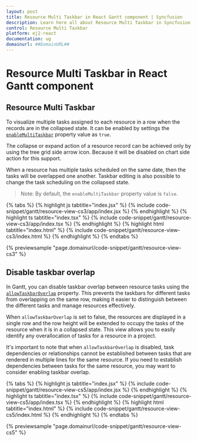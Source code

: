 ```yaml
---
layout: post
title: Resource Multi Taskbar in React Gantt component | Syncfusion
description: Learn here all about Resource Multi Taskbar in Syncfusion React Gantt component of Syncfusion Essential JS 2 and more.
control: Resource Multi Taskbar 
platform: ej2-react
documentation: ug
domainurl: ##DomainURL##
---
```


# Resource Multi Taskbar in React Gantt component

## Resource Multi Taskbar

To visualize multiple tasks assigned to each resource in a row when the records are in the collapsed state. It can be enabled by settings the [`enableMultiTaskbar`](https://ej2.syncfusion.com/react/documentation/api/gantt#enablemultitaskbar) property value as `true`.

The collapse or expand action of a resource record can be achieved only by using the tree grid side arrow icon. Because it will be disabled on chart side action for this support.

When a resource has multiple tasks scheduled on the same date, then the tasks will be overlapped one another. Taskbar editing is also possible to change the task scheduling on the collapsed state.

>Note: By default, the `enableMultiTaskbar` property value is `false`.

{% tabs %}
{% highlight js tabtitle="index.jsx" %}
{% include code-snippet/gantt/resource-view-cs3/app/index.jsx %}
{% endhighlight %}
{% highlight ts tabtitle="index.tsx" %}
{% include code-snippet/gantt/resource-view-cs3/app/index.tsx %}
{% endhighlight %}
{% highlight html tabtitle="index.html" %}
{% include code-snippet/gantt/resource-view-cs3/index.html %}
{% endhighlight %}
{% endtabs %}
        
{% previewsample "page.domainurl/code-snippet/gantt/resource-view-cs3" %}


## Disable taskbar overlap

In Gantt, you can disable taskbar overlap between resource tasks using the [`allowTaskbarOverlap`](https://ej2.syncfusion.com/react/documentation/api/gantt/#allowtaskbaroverlap) property. This prevents the taskbars for different tasks from overlapping on the same row, making it easier to distinguish between the different tasks and manage resources effectively.

When `allowTaskbarOverlap` is set to false, the resources are displayed in a single row and the row height will be extended to occupy the tasks of the resource when it is in a collapsed state. This view allows you to easily identify any overallocation of tasks for a resource in a project.

It's important to note that when `allowTaskbarOverlap` is disabled, task dependencies or relationships cannot be established between tasks that are rendered in multiple lines for the same resource. If you need to establish dependencies between tasks for the same resource, you may want to consider enabling taskbar overlap.

{% tabs %}
{% highlight js tabtitle="index.jsx" %}
{% include code-snippet/gantt/resource-view-cs5/app/index.jsx %}
{% endhighlight %}
{% highlight ts tabtitle="index.tsx" %}
{% include code-snippet/gantt/resource-view-cs5/app/index.tsx %}
{% endhighlight %}
{% highlight html tabtitle="index.html" %}
{% include code-snippet/gantt/resource-view-cs5/index.html %}
{% endhighlight %}
{% endtabs %}
        
{% previewsample "page.domainurl/code-snippet/gantt/resource-view-cs5" %}
